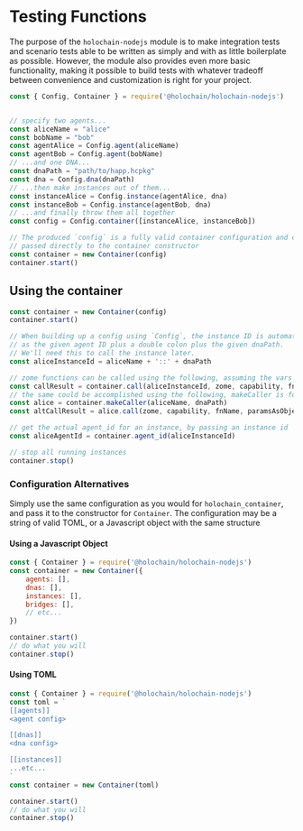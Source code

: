 # Testing Functions

The purpose of the `holochain-nodejs` module is to make integration tests and scenario tests able to be written as simply and with as little boilerplate as possible. However, the module also provides even more basic functionality, making it possible to build tests with whatever tradeoff between convenience and customization is right for your project.

```javascript
const { Config, Container } = require('@holochain/holochain-nodejs')


// specify two agents...
const aliceName = "alice"
const bobName = "bob"
const agentAlice = Config.agent(aliceName)
const agentBob = Config.agent(bobName)
// ...and one DNA...
const dnaPath = "path/to/happ.hcpkg"
const dna = Config.dna(dnaPath)
// ...then make instances out of them...
const instanceAlice = Config.instance(agentAlice, dna)
const instanceBob = Config.instance(agentBob, dna)
// ...and finally throw them all together 
const config = Config.container([instanceAlice, instanceBob])

// The produced `config` is a fully valid container configuration and can be
// passed directly to the container constructor
const container = new Container(config)
container.start()
```

## Using the container

```javascript
const container = new Container(config)
container.start()

// When building up a config using `Config`, the instance ID is automatically assigned
// as the given agent ID plus a double colon plus the given dnaPath.
// We'll need this to call the instance later.
const aliceInstanceId = aliceName + '::' + dnaPath

// zome functions can be called using the following, assuming the vars are defined with valid values
const callResult = container.call(aliceInstanceId, zome, capability, fnName, paramsAsObject)
// the same could be accomplished using the following, makeCaller is for convenience
const alice = container.makeCaller(aliceName, dnaPath)
const altCallResult = alice.call(zome, capability, fnName, paramsAsObject)

// get the actual agent_id for an instance, by passing an instance id
const aliceAgentId = container.agent_id(aliceInstanceId)

// stop all running instances
container.stop()
```

### Configuration Alternatives

Simply use the same configuration as you would for `holochain_container`, and pass it to the constructor for `Container`. The configuration may be a string of valid TOML, or a Javascript object with the same structure

#### Using a Javascript Object

```javascript
const { Container } = require('@holochain/holochain-nodejs')
const container = new Container({
    agents: [],
    dnas: [],
    instances: [],
    bridges: [],
    // etc...
})

container.start()
// do what you will
container.stop()
```

#### Using TOML

```javascript
const { Container } = require('@holochain/holochain-nodejs')
const toml = `
[[agents]]
<agent config>

[[dnas]]
<dna config>

[[instances]]
...etc...
`
const container = new Container(toml)

container.start()
// do what you will
container.stop()
```

